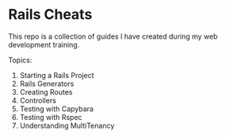 # Rails Cheats

This repo is a collection of guides I have created during my web development training.

Topics:

1. Starting a Rails Project
2. Rails Generators
3. Creating Routes
4. Controllers
5. Testing with Capybara
6. Testing with Rspec
7. Understanding MultiTenancy


